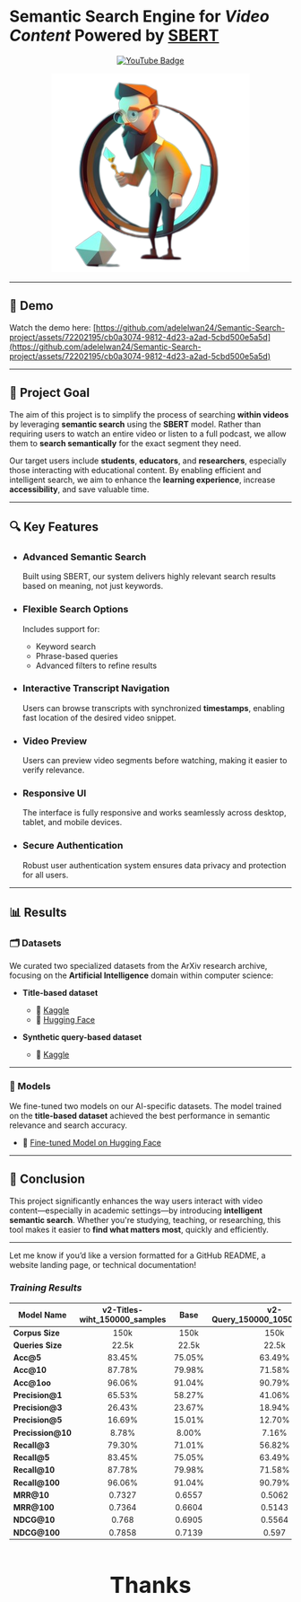 # **Semantic Search Engine** for ***Video Content*** Powered by **[SBERT](https://sbert.net/)**

<div align="center">

[![YouTube Badge](https://img.shields.io/badge/-YouTube-red?style=flat\&logo=YouTube\&logoColor=white)](https://www.youtube.com/watch?v=8-sie8-GVLU)

![Main Interface](https://github.com/adelelwan24/Semantic-Search-project/blob/main/client/src/assets/main_page.png?raw=true)

</div>

---

## 🚀 Demo

Watch the demo here:
[https://github.com/adelelwan24/Semantic-Search-project/assets/72202195/cb0a3074-9812-4d23-a2ad-5cbd500e5a5d](https://github.com/adelelwan24/Semantic-Search-project/assets/72202195/cb0a3074-9812-4d23-a2ad-5cbd500e5a5d)

---

## 🎯 Project Goal

The aim of this project is to simplify the process of searching **within videos** by leveraging **semantic search** using the **SBERT** model. Rather than requiring users to watch an entire video or listen to a full podcast, we allow them to **search semantically** for the exact segment they need.

Our target users include **students**, **educators**, and **researchers**, especially those interacting with educational content. By enabling efficient and intelligent search, we aim to enhance the **learning experience**, increase **accessibility**, and save valuable time.

---

## 🔍 Key Features

* ### **Advanced Semantic Search**

  Built using SBERT, our system delivers highly relevant search results based on meaning, not just keywords.

* ### **Flexible Search Options**

  Includes support for:

  * Keyword search
  * Phrase-based queries
  * Advanced filters to refine results

* ### **Interactive Transcript Navigation**

  Users can browse transcripts with synchronized **timestamps**, enabling fast location of the desired video snippet.

* ### **Video Preview**

  Users can preview video segments before watching, making it easier to verify relevance.

* ### **Responsive UI**

  The interface is fully responsive and works seamlessly across desktop, tablet, and mobile devices.

* ### **Secure Authentication**

  Robust user authentication system ensures data privacy and protection for all users.

---

## 📊 Results

### 🗂 Datasets

We curated two specialized datasets from the ArXiv research archive, focusing on the **Artificial Intelligence** domain within computer science:

* **Title-based dataset**

  * 📁 [Kaggle](https://kaggle.com/datasets/229a8ef9359c40ac1ca607b3d1d9b5580c2ba8e8334ba21b2b6f7f3c17a58dce)
  * 🤗 [Hugging Face](https://huggingface.co/datasets/Adel-Elwan/Artificial-intelligence-dataset-for-IR-systems/tree/main)

* **Synthetic query-based dataset**

  * 📁 [Kaggle](https://kaggle.com/datasets/600982a85d3cbaf1371998c52ce2a45bb8aca875f5ad3b38ee1ef22d1dd186d8)

---

### 🤖 Models

We fine-tuned two models on our AI-specific datasets. The model trained on the **title-based dataset** achieved the best performance in semantic relevance and search accuracy.

* 🔗 [Fine-tuned Model on Hugging Face](https://huggingface.co/Adel-Elwan/msmarco-bert-base-dot-v5-fine-tuned-AI)

---

## 🧠 Conclusion

This project significantly enhances the way users interact with video content—especially in academic settings—by introducing **intelligent semantic search**. Whether you're studying, teaching, or researching, this tool makes it easier to **find what matters most**, quickly and efficiently.

---

Let me know if you’d like a version formatted for a GitHub README, a website landing page, or technical documentation!


### *Training Results*


| Model Name        	| v2-Titles-wiht_150000_samples 	|  Base  	| v2-Query_150000_105000_105000 	|  Base  	|
|-------------------	|:-----------------------------:	|:------:	|:-----------------------------:	|:------:	|
| **Corpus Size**   	|              150k             	|  150k  	|              150k             	|  150k  	|
| **Queries Size**  	|             22.5k             	|  22.5k 	|             22.5k             	|  22.5k 	|
| **Acc@5**         	|             83.45%            	| 75.05% 	|             63.49%            	| 60.09% 	|
| **Acc@10**        	|             87.78%            	| 79.98% 	|             71.58%            	| 67.41% 	|
| **Acc@1oo**       	|             96.06%            	| 91.04% 	|             90.79%            	| 85.61% 	|
| **Precision@1**   	|             65.53%            	| 58.27% 	|             41.06%            	| 39.79% 	|
| **Precision@3**   	|             26.43%            	| 23.67% 	|             18.94%            	| 18.09% 	|
| **Precision@5**   	|             16.69%            	| 15.01% 	|             12.70%            	| 12.02% 	|
| **Precission@10** 	|             8.78%             	|  8.00% 	|             7.16%             	|  6.74% 	|
| **Recall@3**      	|             79.30%            	| 71.01% 	|             56.82%            	| 54.26% 	|
| **Recall@5**      	|             83.45%            	| 75.05% 	|             63.49%            	| 60.09% 	|
| **Recall@10**     	|             87.78%            	| 79.98% 	|             71.58%            	| 67.41% 	|
| **Recall@100**    	|             96.06%            	| 91.04% 	|             90.79%            	| 85.61% 	|
| **MRR@10**        	|             0.7327            	| 0.6557 	|             0.5062            	| 0.4854 	|
| **MRR@100**       	|             0.7364            	| 0.6604 	|             0.5143            	| 0.4929 	|
| **NDCG@10**       	|             0.768             	| 0.6905 	|             0.5564            	| 0.5307 	|
| **NDCG@100**      	|             0.7858            	| 0.7139 	|             0.597             	| 0.5688 	|


<h1 align="center" style='font-size:40px'>Thanks</h1>

